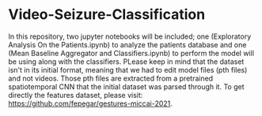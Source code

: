 # Video-Seizure-Classification
In this repository, two jupyter notebooks will be included; one (Exploratory Analysis On the Patients.ipynb) to analyze the patients database and one (Mean Baseline Aggregator and Classifiers.ipynb) to perform the model will be using along with the classifiers.
PLease keep in mind that the dataset isn't in its initial format, meaning that we had to edit model files (pth files) and not videos. Those pth files are extracted from a pretrained spatiotemporal CNN that the initial dataset was parsed through it.
To get directly the features dataset, please visit: https://github.com/fepegar/gestures-miccai-2021. 
